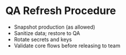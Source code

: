 # QA Refresh Procedure

- Snapshot production (as allowed)
- Sanitize data; restore to QA
- Rotate secrets and keys
- Validate core flows before releasing to team